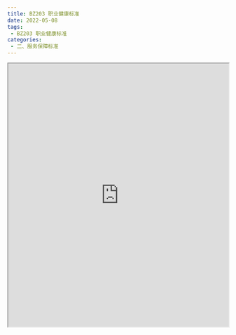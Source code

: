 ```yaml
---
title: BZ203 职业健康标准
date: 2022-05-08
tags:
 - BZ203 职业健康标准
categories:
 - 二、服务保障标准
---
```




<iframe src="https://wanli.yourtools.icu/pdf/web/viewer.html?file=https://vkceyugu.cdn.bspapp.com/VKCEYUGU-70d376b2-8c13-4496-a61e-94013c96172a/6f3ab0b8-d50c-47c3-934e-f207a696ea99.pdf" width="100%" height="600px"></iframe>
